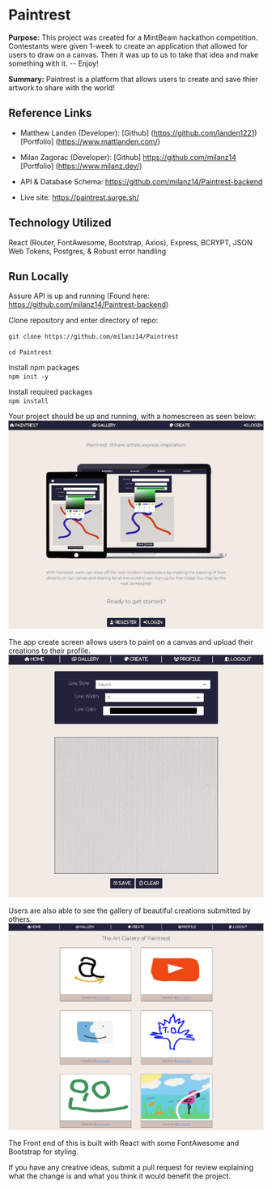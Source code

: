 # Paintrest

**Purpose:** This project was created for a MintBeam hackathon competition. Contestants were given 1-week to create an application that allowed for users to draw on a canvas. Then it was up to us to take that idea and make something with it. -- Enjoy!

**Summary:** Paintrest is a platform that allows users to create and save thier artwork to share with the world!

## Reference Links

-   Matthew Landen (Developer): [Github] (https://github.com/landen1221) [Portfolio] (https://www.mattlanden.com/)
-   Milan Zagorac (Developer): [Github] https://github.com/milanz14 [Portfolio] (https://www.milanz.dev/)

-   API & Database Schema: https://github.com/milanz14/Paintrest-backend
-   Live site: https://paintrest.surge.sh/

## Technology Utilized

React (Router, FontAwesome, Bootstrap, Axios), Express, BCRYPT, JSON Web Tokens, Postgres, & Robust error handling

## Run Locally

Assure API is up and running (Found here: https://github.com/milanz14/Paintrest-backend)

Clone repository and enter directory of repo:

`git clone https://github.com/milanz14/Paintrest`

`cd Paintrest`

Install npm packages<br>
`npm init -y`

Install required packages<br>
`npm install`

Your project should be up and running, with a homescreen as seen below:
<img src="_/../_images/landing.png">

The app create screen allows users to paint on a canvas and upload their creations to their profile.
<img src="_/images/../../_images/create.png" >

Users are also able to see the gallery of beautiful creations submitted by others.
<img src="_/../_images/gallery.png">

The Front end of this is built with React with some FontAwesome and Bootstrap for styling.

If you have any creative ideas, submit a pull request for review explaining what the change is and what you think it would benefit the project.
